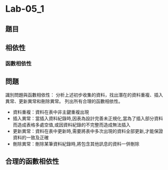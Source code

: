 # Lab-05_1
## 題目

## 相依性

### 函數相依性

## 問題
識別問題與函數相依性：
分析上述初步收集的資料，找出潛在的資料重複、插入異常、更新異常和刪除異常。
列出所有合理的函數相依性。

* 資料重複：資料在表中非主鍵重複出現
* 插入異常：當插入資料紀錄時,因表為設計完善未正規化,當為了插入部分資料而造成表格多處空值,或因資料紀錄的不完整而造成無法插入
* 更新異常：資料在表中更新時,需要將表中多次出現的資料全部更新,才能保證資料的一致及正確
* 刪除異常：刪除某筆資料紀錄時,將包含其他訊息的資料一併刪除


## 合理的函數相依性